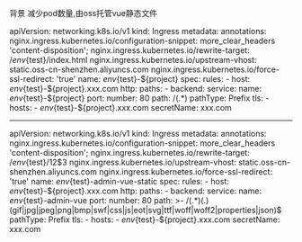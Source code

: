 背景
减少pod数量,由oss托管vue静态文件

apiVersion: networking.k8s.io/v1
kind: Ingress
metadata:
  annotations:
    nginx.ingress.kubernetes.io/configuration-snippet: more_clear_headers 'content-disposition';
    nginx.ingress.kubernetes.io/rewrite-target: /${env}${test}/index.html
    nginx.ingress.kubernetes.io/upstream-vhost: static.oss-cn-shenzhen.aliyuncs.com
    nginx.ingress.kubernetes.io/force-ssl-redirect: 'true'
  name: ${env}${test}-${project}
spec:
  rules:
    - host: ${env}${test}-${project}.xxx.com
      http:
        paths:
          - backend:
              service:
                name: ${env}${test}-${project}
                port:
                  number: 80
            path: /(.*)
            pathType: Prefix
  tls:
    - hosts:
        - ${env}${test}-${project}.xxx.com
      secretName: xxx.com

---

apiVersion: networking.k8s.io/v1
kind: Ingress
metadata:
  annotations:
    nginx.ingress.kubernetes.io/configuration-snippet: more_clear_headers 'content-disposition';
    nginx.ingress.kubernetes.io/rewrite-target: /${env}${test}/$1$2$3
    nginx.ingress.kubernetes.io/upstream-vhost: static.oss-cn-shenzhen.aliyuncs.com
    nginx.ingress.kubernetes.io/force-ssl-redirect: 'true'
  name: ${env}${test}-admin-vue-static
spec:
  rules:
    - host: ${env}${test}-${project}.xxx.com
      http:
        paths:
          - backend:
              service:
                name: ${env}${test}-admin-vue
                port:
                  number: 80
            path: >-
              /(.*)(\.)(gif|jpg|jpeg|png|bmp|swf|css|js|eot|svg|ttf|woff|woff2|properties|json)$
            pathType: Prefix
  tls:
    - hosts:
        - ${env}${test}-${project}.xxx.com
      secretName: xxx.com
